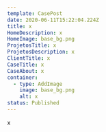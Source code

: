 ```yaml
---
template: CasePost
date: 2020-06-11T15:22:04.224Z
title: x
HomeDescription: x
HomeImage: base_bg.png
ProjetosTitle: x
ProjetosDescription: x
ClientTitle: x
CaseTitle: x
CaseAbout: x
container:
  - type: AddImage
    image: base_bg.png
    alt: x
status: Published
---
```

x